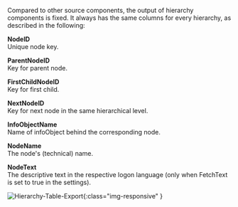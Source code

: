 Compared to other source components, the output of hierarchy components is fixed. It always has the same columns for every hierarchy, as described in the following:

**NodeID**<br>
Unique node key.

**ParentNodeID**<br>
Key for parent node.

**FirstChildNodeID**<br>
Key for first child.

**NextNodeID**<br>
Key for next node in the same hierarchical level.

**InfoObjectName**<br>
Name of infoObject behind the corresponding node.

**NodeName**<br>
The node's (technical) name.

**NodeText**<br>
The descriptive text in the respective logon language (only when FetchText is set to true in the settings).

![Hierarchy-Table-Export](/img/content/Hierarchy-Table-Export.png){:class="img-responsive" }